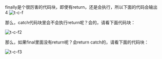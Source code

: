 finally是个很厉害的代码块，即使有return，还是会执行，所以下面的代码会输出4
![t-c-f](https://github.com/liu2su/JavaSE_Full_guide/assets/96462566/b9ef935d-c286-4fd1-9de7-f058897b2f64)

那么，catch代码块里会不会执行return呢？会的，请看下面代码块：

![t-c-f2](https://github.com/liu2su/JavaSE_Full_guide/assets/96462566/fe4f033c-75ed-47cf-b2b4-434fce673a57)

那么，如果final里面没有return呢？会return catch的，请看下面的代码块：

![t-c-f3](https://github.com/liu2su/JavaSE_Full_guide/assets/96462566/bcc7c955-e5c3-46f2-ae29-ebb8988a69ac)
